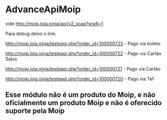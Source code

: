 # AdvanceApiMoip
vide http://moip.loja.ninja/api/v2_soap?wsdl=1

Para debug deixo o link: 

http://moip.loja.ninja/testeapi.php?order_id=100000723 - Pago via boleto

http://moip.loja.ninja/testeapi.php?order_id=100000722 - Pago via Cartão Salvo

http://moip.loja.ninja/testeapi.php?order_id=100000721 - Pago via Cartão 

http://moip.loja.ninja/testeapi.php?order_id=100000720 - Pago via Tef


## Esse módulo não é um produto do Moip, e não oficialmente um produto Moip e não é oferecido suporte pela Moip
